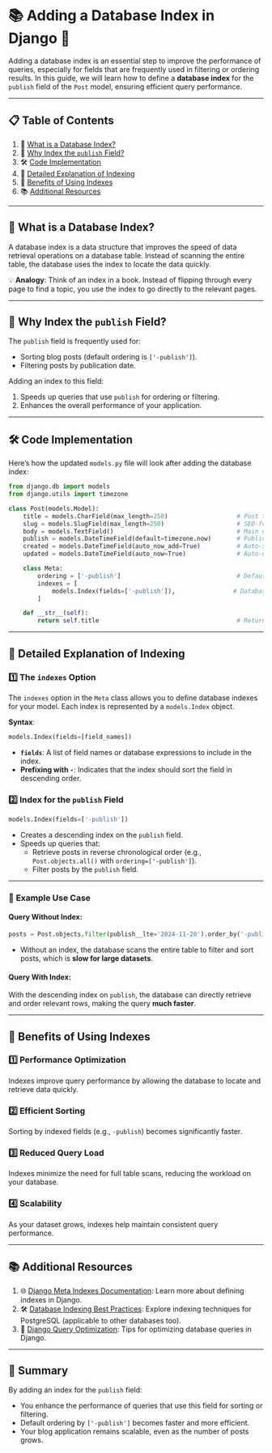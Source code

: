 # 📚 **Adding a Database Index in Django** 🎉

Adding a database index is an essential step to improve the performance of queries, especially for fields that are frequently used in filtering or ordering results. In this guide, we will learn how to define a **database index** for the `publish` field of the `Post` model, ensuring efficient query performance.

---

## 📋 **Table of Contents**

1. 🔧 [What is a Database Index?](#-what-is-a-database-index)  
2. 🌟 [Why Index the `publish` Field?](#-why-index-the-publish-field)  
3. 🛠️ [Code Implementation](#-code-implementation)  
4. 📖 [Detailed Explanation of Indexing](#-detailed-explanation-of-indexing)  
5. 🚀 [Benefits of Using Indexes](#-benefits-of-using-indexes)  
6. 📚 [Additional Resources](#-additional-resources)

---

## 🔧 **What is a Database Index?**

A database index is a data structure that improves the speed of data retrieval operations on a database table. Instead of scanning the entire table, the database uses the index to locate the data quickly.

💡 **Analogy**: Think of an index in a book. Instead of flipping through every page to find a topic, you use the index to go directly to the relevant pages.

---

## 🌟 **Why Index the `publish` Field?**

The `publish` field is frequently used for:
- Sorting blog posts (default ordering is `['-publish']`).  
- Filtering posts by publication date.  

Adding an index to this field:
1. Speeds up queries that use `publish` for ordering or filtering.  
2. Enhances the overall performance of your application.  

---

## 🛠️ **Code Implementation**

Here’s how the updated `models.py` file will look after adding the database index:

```python
from django.db import models
from django.utils import timezone

class Post(models.Model):
    title = models.CharField(max_length=250)                   # Post title
    slug = models.SlugField(max_length=250)                    # SEO-friendly slug
    body = models.TextField()                                  # Main content of the post
    publish = models.DateTimeField(default=timezone.now)       # Publication date and time
    created = models.DateTimeField(auto_now_add=True)          # Auto-stores creation timestamp
    updated = models.DateTimeField(auto_now=True)              # Auto-updates modification timestamp

    class Meta:
        ordering = ['-publish']                                # Default ordering: newest posts first
        indexes = [
            models.Index(fields=['-publish']),                # Database index for publish field
        ]

    def __str__(self):
        return self.title                                      # Returns the title as a string
```

---

## 📖 **Detailed Explanation of Indexing**

### 1️⃣ **The `indexes` Option**
The `indexes` option in the `Meta` class allows you to define database indexes for your model. Each index is represented by a `models.Index` object.

**Syntax**:
```python
models.Index(fields=[field_names])
```

- **`fields`**: A list of field names or database expressions to include in the index.  
- **Prefixing with `-`**: Indicates that the index should sort the field in descending order.

### 2️⃣ **Index for the `publish` Field**
```python
models.Index(fields=['-publish'])
```
- Creates a descending index on the `publish` field.  
- Speeds up queries that:
  - Retrieve posts in reverse chronological order (e.g., `Post.objects.all()` with `ordering=['-publish']`).
  - Filter posts by the `publish` field.

---

### 📝 **Example Use Case**

#### Query Without Index:
```python
posts = Post.objects.filter(publish__lte='2024-11-20').order_by('-publish')
```
- Without an index, the database scans the entire table to filter and sort posts, which is **slow for large datasets**.

#### Query With Index:
With the descending index on `publish`, the database can directly retrieve and order relevant rows, making the query **much faster**.

---

## 🚀 **Benefits of Using Indexes**

### 1️⃣ **Performance Optimization**  
Indexes improve query performance by allowing the database to locate and retrieve data quickly.

### 2️⃣ **Efficient Sorting**  
Sorting by indexed fields (e.g., `-publish`) becomes significantly faster.

### 3️⃣ **Reduced Query Load**  
Indexes minimize the need for full table scans, reducing the workload on your database.

### 4️⃣ **Scalability**  
As your dataset grows, indexes help maintain consistent query performance.

---

## 📚 **Additional Resources**

1. 🌐 [Django Meta Indexes Documentation](https://docs.djangoproject.com/en/5.0/ref/models/indexes/): Learn more about defining indexes in Django.  
2. 🛠️ [Database Indexing Best Practices](https://www.postgresql.org/docs/current/indexes.html): Explore indexing techniques for PostgreSQL (applicable to other databases too).  
3. 📖 [Django Query Optimization](https://docs.djangoproject.com/en/5.0/topics/db/optimization/): Tips for optimizing database queries in Django.

---

## 🎉 **Summary**

By adding an index for the `publish` field:
- You enhance the performance of queries that use this field for sorting or filtering.  
- Default ordering by `['-publish']` becomes faster and more efficient.  
- Your blog application remains scalable, even as the number of posts grows.
